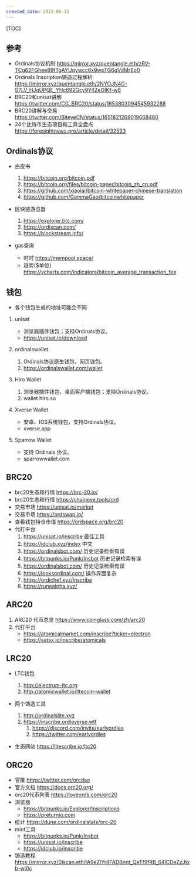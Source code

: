 ```yaml
---
created_date: 2023-05-15
---
```


[TOC]


## 参考
- Ordinals协议机制 https://mirror.xyz/quentangle.eth/zRV-TCg62FGhee89fTgAYUqywcc6x9wpTG6gVdMrEp0
- Ordinals Inscription铸造过程解析 https://mirror.xyz/quentangle.eth/2NYOJN4G-S7LV_HJqUPQE_YHc692Gcy9Y4ZeOIKf-w8
- BRC20和unisat讲解 https://twitter.com/CG_BRC20/status/1653803094545932288
- BRC20讲解与交易 https://twitter.com/BiteyeCN/status/1651821269019668480
- 24个比特币生态项目和工具全盘点 https://foresightnews.pro/article/detail/32533

## Ordinals协议
- 白皮书
    1. https://bitcoin.org/bitcoin.pdf
    2. https://bitcoin.org/files/bitcoin-paper/bitcoin_zh_cn.pdf
    4. https://github.com/xiaolai/bitcoin-whitepaper-chinese-translation
    5. https://github.com/GammaGao/bitcoinwhitepaper

- 区块链游览器
    1. https://explorer.btc.com/
    2. https://ordiscan.com/
    3. https://blockstream.info/

- gas查询
    - 时时 https://mempool.space/
    - 趋势($单位) https://ycharts.com/indicators/bitcoin_average_transaction_fee

## 钱包
- 各个钱包生成的地址可能会不同

1. unisat 
    - 浏览器插件钱包；支持Ordinals协议。
    - https://unisat.io/download

2. ordinalswallet
    1. Ordinals协议原生钱包，网页钱包。
    2. https://ordinalswallet.com/wallet

3. Hiro Wallet
    1. 浏览器插件钱包，桌面客户端钱包；支持Ordinals协议。
    2. wallet.hiro.so

4. Xverse Wallet
    - 安卓、IOS系统钱包，支持Ordinals协议。
    - xverse.app

5. Sparrow Wallet
    - 支持 Ordinals 协议。
    - sparrowwallet.com


## BRC20
- brc20生态和行情 https://brc-20.io/
- brc20生态和行情 https://chaineye.tools/ord
- 交易市场 https://unisat.io/market
- 交易市场 https://ordswap.io/
- 查看钱包持仓市值 https://ordspace.org/brc20
- 代打平台
    1. https://unisat.io/inscribe   最佳工具
    2. https://idclub.xyz/index     中文
    3. https://ordinalsbot.com/     历史记录检索有误
    4. https://bitpunks.io/Punk/Insbot      历史记录检索有误
    5. https://ordinalsbot.com/     历史记录检索有误
    6. https://looksordinal.com/   操作界面复杂  
    7. https://ordichef.xyz/inscribe
    8. https://runealpha.xyz/

## ARC20
1. ARC20 代币总览 https://www.coinglass.com/zh/arc20
2. 代打平台
    - https://atomicalmarket.com/inscribe?ticker=electron
    - https://satsx.io/inscribe/atomicals

## LRC20
- LTC钱包
    1. http://electrum-ltc.org
    2. http://atomicwallet.io/litecoin-wallet 

- 两个铸造工具
    1. http://ordinalslite.xyz 
    2. https://inscribe.ordieverse.wtf
        1. https://discord.com/invite/earlyordies
        2. https://twitter.com/earlyordies

- 生态网站 https://litescribe.io/ltc20


## ORC20
- 官推  https://twitter.com/orcdao
- 官方文档  https://docs.orc20.org/
- orc20代币列表 https://loveords.com/orc20
- 浏览器    
    - https://bitpunks.io/Explorer/Inscriptions
    - https://preturnio.com
- 统计  https://dune.com/ordinalstats/orc-20
- mint工具
    - https://bitpunks.io/Punk/Insbot
    - https://unisat.io/inscribe
    - https://idclub.io/inscribe
- 铸造教程  https://mirror.xyz/0lscan.eth/lA9eZlYr8FADBnnt_QeTf9fRB_64lCDeZzJtxb-wi0c